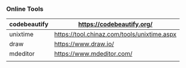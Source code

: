 ### Online Tools

| codebeautify | <https://codebeautify.org/>                   |
| ------------ | --------------------------------------------- |
| unixtime     | <https://tool.chinaz.com/tools/unixtime.aspx> |
| draw         | <https://www.draw.io/>                        |
| mdeditor     | <https://www.mdeditor.com/>                   |
|              |                                               |

